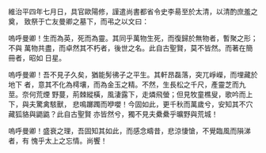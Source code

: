 維治平四年七月日，具官歐陽修，謹遣尚書都省令史李昜至於太清，以清酌庶羞之奠，
致祭于亡友曼卿之墓下，而弔之以文曰：

嗚呼曼卿！生而為英，死而為靈。其同乎萬物生死，而復歸於無物者，暫聚之形；不與
萬物共盡，而卓然其不朽者，後世之名。此自古聖賢，莫不皆然。而著在簡冊者，昭如
日星。

嗚呼曼卿！吾不見子久矣，猶能髣彿子之平生。其軒昂磊落，突兀崢嶸，而埋藏於地下
者，意其不化為樗壤，而為金玉之精。不然，生長松之千尺，產靈芝而九莖。奈何荒煙
野蔓，荊棘縱橫，風淒露下，走燐飛螢；但見牧童樵叟，歌吟而上下，與夫驚禽駭獸，
悲鳴躑躅而咿嚶！今固如此，更千秋而萬歲兮，安知其不穴藏狐貉與鼯鼪？此自古聖賢
亦皆然兮，獨不見夫纍纍乎曠野與荒城！

嗚呼曼卿！盛衰之理，吾固知其如此，而感念疇昔，悲涼悽愴，不覺臨風而隕涕者，有
愧乎太上之忘情。尚饗！

